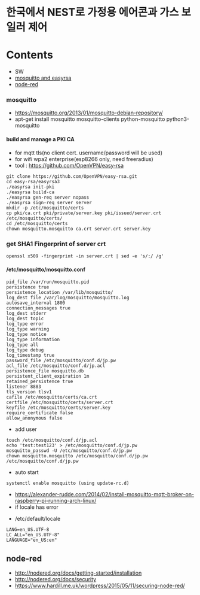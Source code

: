 한국에서 NEST로 가정용 에어콘과 가스 보일러 제어
======================================

# Contents
- SW
 - [mosquitto and easyrsa](#mosquitto)
 - [node-red](#node-red)

### mosquitto
 - https://mosquitto.org/2013/01/mosquitto-debian-repository/
 - apt-get install mosquitto mosquitto-clients python-mosquitto python3-mosquitto

#### build and manage a PKI CA
 - for mqtt tls(no client cert. username/password will be used)
 - for wifi wpa2 enterprise(esp8266 only, need freeradius)
 - tool : https://github.com/OpenVPN/easy-rsa
```
git clone https://github.com/OpenVPN/easy-rsa.git
cd easy-rsa/easyrsa3
./easyrsa init-pki
./easyrsa build-ca
./easyrsa gen-req server nopass
./easyrsa sign-req server server
mkdir -p /etc/mosquitto/certs
cp pki/ca.crt pki/private/server.key pki/issued/server.crt  /etc/mosquitto/certs/
cd /etc/mosquitto/certs
chown mosquitto.mosquitto ca.crt server.crt server.key
```

### get SHA1 Fingerprint of server crt
```
openssl x509 -fingerprint -in server.crt | sed -e 's/:/ /g'
```

#### /etc/mosquitto/mosquitto.conf
```
pid_file /var/run/mosquitto.pid
persistence true
persistence_location /var/lib/mosquitto/
log_dest file /var/log/mosquitto/mosquitto.log
autosave_interval 1800
connection_messages true
log_dest stderr
log_dest topic
log_type error
log_type warning
log_type notice
log_type information
log_type all
log_type debug
log_timestamp true
password_file /etc/mosquitto/conf.d/jp.pw
acl_file /etc/mosquitto/conf.d/jp.acl
persistence_file mosquitto.db
persistent_client_expiration 1m
retained_persistence true
listener 8883
tls_version tlsv1
cafile /etc/mosquitto/certs/ca.crt
certfile /etc/mosquitto/certs/server.crt
keyfile /etc/mosquitto/certs/server.key
require_certificate false
allow_anonymous false
```

* add user
```
touch /etc/mosquitto/conf.d/jp.acl
echo 'test:test123' > /etc/mosquitto/conf.d/jp.pw 
mosquitto_passwd -U /etc/mosquitto/conf.d/jp.pw
chown mosquitto.mosquitto /etc/mosquitto/conf.d/jp.pw /etc/mosquitto/conf.d/jp.pw
```

 - auto start
```
systemctl enable mosquitto (using update-rc.d)
```

* https://alexander-rudde.com/2014/02/install-mosquitto-mqtt-broker-on-raspberry-pi-running-arch-linux/
* if locale has error
- /etc/default/locale 

```
LANG=en_US.UTF-8
LC_ALL="en_US.UTF-8"
LANGUAGE="en_US:en"
```

## node-red
* http://nodered.org/docs/getting-started/installation
* http://nodered.org/docs/security
* https://www.hardill.me.uk/wordpress/2015/05/11/securing-node-red/


